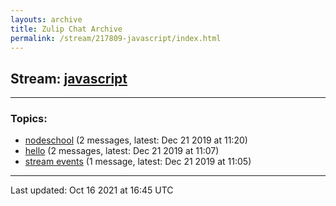 ```yaml
---
layouts: archive
title: Zulip Chat Archive
permalink: /stream/217809-javascript/index.html
---
```


## Stream: [javascript](http://vishnuks.com/zulip-archive-action-test-2/stream/217809-javascript/index.html)
---

### Topics:

* [nodeschool](topic/nodeschool.html) (2 messages, latest: Dec 21 2019 at 11:20)
* [hello](topic/hello.html) (2 messages, latest: Dec 21 2019 at 11:07)
* [stream events](topic/stream.20events.html) (1 message, latest: Dec 21 2019 at 11:05)

<hr><p>Last updated: Oct 16 2021 at 16:45 UTC</p>